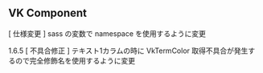 ## VK Component

[ 仕様変更 ] sass の変数で namespace を使用するように変更

1.6.5
[ 不具合修正 ] テキスト1カラムの時に VkTermColor 取得不具合が発生するので完全修飾名を使用するように変更